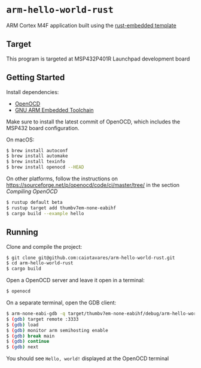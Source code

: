 # `arm-hello-world-rust`

ARM Cortex M4F application built using the [rust-embedded template](https://github.com/rust-embedded/cortex-m-quickstart)

## Target

This program is targeted at MSP432P401R Launchpad development board

## Getting Started

Install dependencies:

- [OpenOCD](http://openocd.org/)
- [GNU ARM Embedded Toolchain](https://developer.arm.com/tools-and-software/open-source-software/developer-tools/gnu-toolchain/gnu-rm)

Make sure to install the latest commit of OpenOCD, which includes the MSP432 board configuration.

On macOS:
```bash
$ brew install autoconf
$ brew install automake
$ brew install texinfo
$ brew install openocd --HEAD
```

On other platforms, follow the instructions on https://sourceforge.net/p/openocd/code/ci/master/tree/ in the section *Compiling OpenOCD*

```bash
$ rustup default beta
$ rustup target add thumbv7em-none-eabihf
$ cargo build --example hello
```

## Running

Clone and compile the project:

```bash
$ git clone git@github.com:caiotavares/arm-hello-world-rust.git
$ cd arm-hello-world-rust
$ cargo build
```

Open a OpenOCD server and leave it open in a terminal:

```bash
$ openocd
```

On a separate terminal, open the GDB client:

```bash
$ arm-none-eabi-gdb -q target/thumbv7em-none-eabihf/debug/arm-hello-world-rust
$ (gdb) target remote :3333
$ (gdb) load
$ (gdb) monitor arm semihosting enable
$ (gdb) break main
$ (gdb) continue
$ (gdb) next
```

You should see `Hello, world!` displayed at the OpenOCD terminal